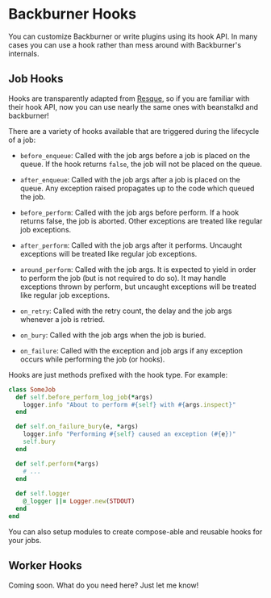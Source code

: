 # Backburner Hooks

You can customize Backburner or write plugins using its hook API. 
In many cases you can use a hook rather than mess around with Backburner's internals.

## Job Hooks 

Hooks are transparently adapted from [Resque](https://github.com/defunkt/resque/blob/master/docs/HOOKS.md), so
if you are familiar with their hook API, now you can use nearly the same ones with beanstalkd and backburner!

There are a variety of hooks available that are triggered during the lifecycle of a job:

* `before_enqueue`: Called with the job args before a job is placed on the queue.
  If the hook returns `false`, the job will not be placed on the queue.

* `after_enqueue`: Called with the job args after a job is placed on the queue.
  Any exception raised propagates up to the code which queued the job.

* `before_perform`: Called with the job args before perform. If a hook returns false,
  the job is aborted. Other exceptions are treated like regular job exceptions.

* `after_perform`: Called with the job args after it performs. Uncaught
  exceptions will be treated like regular job exceptions.

* `around_perform`: Called with the job args. It is expected to yield in order
	to perform the job (but is not required to do so). It may handle exceptions
	thrown by perform, but uncaught exceptions will be treated like regular job exceptions.

* `on_retry`: Called with the retry count, the delay and the job args whenever a job is retried. 

* `on_bury`: Called with the job args when the job is buried.

* `on_failure`: Called with the exception and job args if any exception occurs
  while performing the job (or hooks).

Hooks are just methods prefixed with the hook type. For example:

```ruby
class SomeJob
  def self.before_perform_log_job(*args)
    logger.info "About to perform #{self} with #{args.inspect}"
  end

  def self.on_failure_bury(e, *args)
    logger.info "Performing #{self} caused an exception (#{e})"
    self.bury
  end

  def self.perform(*args)
    # ...
  end
  
  def self.logger
    @_logger ||= Logger.new(STDOUT)
  end
end
```

You can also setup modules to create compose-able and reusable hooks for your jobs.

## Worker Hooks

Coming soon. What do you need here? Just let me know!

